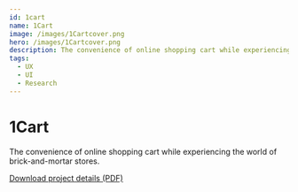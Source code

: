 ```yaml
---
id: 1cart
name: 1Cart
image: /images/1Cartcover.png
hero: /images/1Cartcover.png
description: The convenience of online shopping cart while experiencing the world of brick-and-mortar stores.
tags:
  - UX
  - UI
  - Research
---
```


# 1Cart

The convenience of online shopping cart while experiencing the world of brick-and-mortar stores.

[Download project details (PDF)](/pdf/1cart.pdf)
